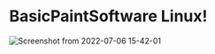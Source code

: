 # BasicPaintSoftware Linux!

![Screenshot from 2022-07-06 15-42-01](https://user-images.githubusercontent.com/52569279/177577576-4a2c5bae-f9c9-435a-a6be-d0feb6f830d8.png)
